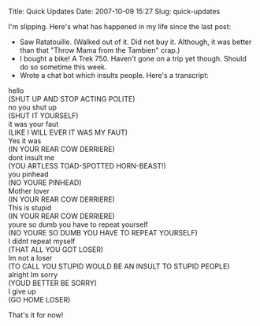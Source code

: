 Title: Quick Updates
Date: 2007-10-09 15:27
Slug: quick-updates

I'm slipping. Here's what has happened in my life since the last post:

- Saw Ratatouille. (Walked out of it. Did not buy it. Although, it was
better than that "Throw Mama from the Tambien" crap.)  
- I bought a bike! A Trek 750. Haven't gone on a trip yet though. Should
do so sometime this week.  
- Wrote a chat bot which insults people. Here's a transcript:

hello  
(SHUT UP AND STOP ACTING POLITE)  
no you shut up  
(SHUT IT YOURSELF)  
it was your faut  
(LIKE I WILL EVER IT WAS MY FAUT)  
Yes it was  
(IN YOUR REAR COW DERRIERE)  
dont insult me  
(YOU ARTLESS TOAD-SPOTTED HORN-BEAST!)  
you pinhead  
(NO YOURE PINHEAD)  
Mother lover  
(IN YOUR REAR COW DERRIERE)  
This is stupid  
(IN YOUR REAR COW DERRIERE)  
youre so dumb you have to repeat yourself  
(NO YOURE SO DUMB YOU HAVE TO REPEAT YOURSELF)  
I didnt repeat myself  
(THAT ALL YOU GOT LOSER)  
Im not a loser  
(TO CALL YOU STUPID WOULD BE AN INSULT TO STUPID PEOPLE)  
alright Im sorry  
(YOUD BETTER BE SORRY)  
I give up  
(GO HOME LOSER)

That's it for now!

